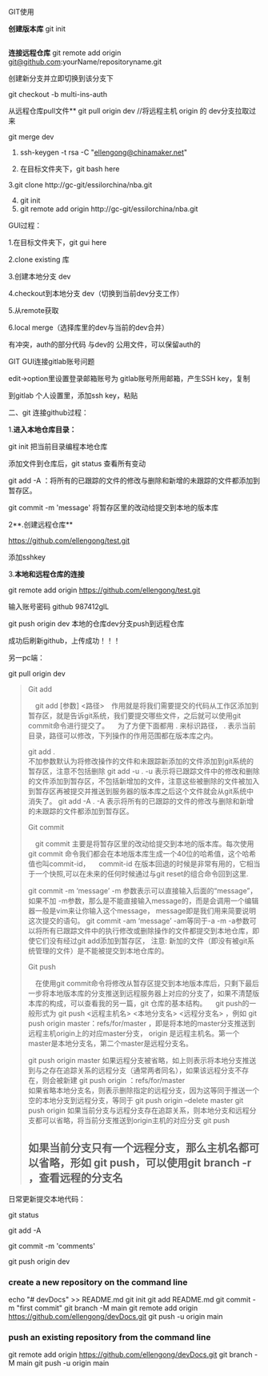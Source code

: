 GIT使用

**创建版本库**   git init

```

```

**连接远程仓库**    git remote add origin git@github.com:yourName/repositoryname.git

创建新分支并立即切换到该分支下

git checkout -b multi-ins-auth



从远程仓库pull文件**    git pull origin dev         //将远程主机 origin 的 dev分支拉取过来

git merge dev



1. ssh-keygen -t rsa -C "ellengong@chinamaker.net" 

2. 在目标文件夹下，git bash here

3.git clone  http://gc-git/essilorchina/nba.git

4. git init
5. git remote add origin  http://gc-git/essilorchina/nba.git

GUI过程：

1.在目标文件夹下，git gui here

2.clone existing 库

3.创建本地分支 dev

4.checkout到本地分支 dev（切换到当前dev分支工作）

5.从remote获取

6.local merge（选择库里的dev与当前的dev合并）

有冲突，auth的部分代码 与dev的 公用文件，可以保留auth的



GIT GUI连接gitlab账号问题

edit->option里设置登录邮箱账号为 gitlab账号所用邮箱，产生SSH key，复制

到gitlab 个人设置里，添加ssh key，粘贴

二、git 连接github过程：

1.**进入本地仓库目录：**

 git init 把当前目录编程本地仓库

添加文件到仓库后，git status 查看所有变动

git add -A  ：将所有的已跟踪的文件的修改与删除和新增的未跟踪的文件都添加到暂存区。

git commit -m 'message'  将暂存区里的改动给提交到本地的版本库

2**.创建远程仓库**

https://github.com/ellengong/test.git

添加sshkey

3.**本地和远程仓库的连接**

git  remote  add origin https://github.com/ellengong/test.git

输入账号密码 github 987412glL

git push origin dev  本地的仓库dev分支push到远程仓库

成功后刷新github，上传成功！！！

另一pc端：

git pull origin dev



> Git add
>
>  git add [参数] <路径>　作用就是将我们需要提交的代码从工作区添加到暂存区，就是告诉git系统，我们要提交哪些文件，之后就可以使用git commit命令进行提交了。 
>  为了方便下面都用 . 来标识路径， . 表示当前目录，路径可以修改，下列操作的作用范围都在版本库之内。
>
> git add .  
> 不加参数默认为将修改操作的文件和未跟踪新添加的文件添加到git系统的暂存区，注意不包括删除
> git add -u . 
> -u 表示将已跟踪文件中的修改和删除的文件添加到暂存区，不包括新增加的文件，注意这些被删除的文件被加入到暂存区再被提交并推送到服务器的版本库之后这个文件就会从git系统中消失了。
> git add -A . 
> -A   表示将所有的已跟踪的文件的修改与删除和新增的未跟踪的文件都添加到暂存区。
>
>
> Git commit
>
>  git commit 主要是将暂存区里的改动给提交到本地的版本库。每次使用git commit 命令我们都会在本地版本库生成一个40位的哈希值，这个哈希值也叫commit-id， 
>  commit-id 在版本回退的时候是非常有用的，它相当于一个快照,可以在未来的任何时候通过与git reset的组合命令回到这里.
>
>
> git commit -m ‘message’ 
> -m 参数表示可以直接输入后面的“message”，如果不加 -m参数，那么是不能直接输入message的，而是会调用一个编辑器一般是vim来让你输入这个message， 
> message即是我们用来简要说明这次提交的语句。
> git commit -am ‘message’ -am等同于-a -m 
> -a参数可以将所有已跟踪文件中的执行修改或删除操作的文件都提交到本地仓库，即使它们没有经过git add添加到暂存区， 
> 注意: 新加的文件（即没有被git系统管理的文件）是不能被提交到本地仓库的。
>
> 
>
>
> Git push
>
>  在使用git commit命令将修改从暂存区提交到本地版本库后，只剩下最后一步将本地版本库的分支推送到远程服务器上对应的分支了，如果不清楚版本库的构成，可以查看我的另一篇，git 仓库的基本结构。 
>  git push的一般形式为 git push <远程主机名> <本地分支名>  <远程分支名> ，例如 git push origin master：refs/for/master ，即是将本地的master分支推送到远程主机origin上的对应master分支， origin 是远程主机名。第一个master是本地分支名，第二个master是远程分支名。
>
> git push origin master 
> 如果远程分支被省略，如上则表示将本地分支推送到与之存在追踪关系的远程分支（通常两者同名），如果该远程分支不存在，则会被新建
> git push origin ：refs/for/master  
> 如果省略本地分支名，则表示删除指定的远程分支，因为这等同于推送一个空的本地分支到远程分支，等同于 git push origin –delete master
> git push origin 
> 如果当前分支与远程分支存在追踪关系，则本地分支和远程分支都可以省略，将当前分支推送到origin主机的对应分支 
> git push 
>
> 如果当前分支只有一个远程分支，那么主机名都可以省略，形如 git push，可以使用git branch -r ，查看远程的分支名
> --------------------- 

日常更新提交本地代码：

git status

git add -A

git commit -m 'comments'

git push origin dev



### create a new repository on the command line

echo "# devDocs" >> README.md
git init
git add README.md
git commit -m "first commit"
git branch -M main
git remote add origin https://github.com/ellengong/devDocs.git
git push -u origin main

### push an existing repository from the command line

git remote add origin https://github.com/ellengong/devDocs.git
git branch -M main
git push -u origin main